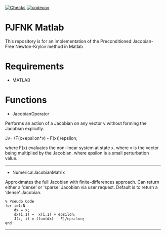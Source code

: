 [![Checks](https://github.com/aladshaw3/pjfnk_matlab/actions/workflows/unit_tests.yml/badge.svg)](https://github.com/aladshaw3/pjfnk_matlab/actions/workflows/unit_tests.yml)
[![codecov](https://codecov.io/gh/aladshaw3/pjfnk_matlab/branch/main/graph/badge.svg)](https://codecov.io/gh/aladshaw3/pjfnk_matlab) 

# PJFNK Matlab
This repository is for an implementation of the Preconditioned Jacobian-Free Newton-Krylov method in Matlab

# Requirements

- MATLAB

# Functions

- JacobianOperator

Performs an action of a Jacobian on any vector v without forming the Jacobian
explicitly. 

Jv= (F(x+epsilon*v) - F(x))/epsilon;

where F(x) evaluates the non-linear system at state x.
where v is the vector being multiplied by the Jacobian.
where epsilon is a small perturbation value. 

---

- NumericalJacobianMatrix

Approximates the full Jacobian with finite-differences approach. Can return
either a 'dense' or 'sparse' Jacobian via user request. Default is to return 
a 'dense' Jacobian. 

```
% Pseudo Code
for i=1:N
    dx = x;
    dx(i,1) =  x(i,1) + epsilon;
    J(:, i) = (fun(dx) - F)/epsilon;
end
```

---
